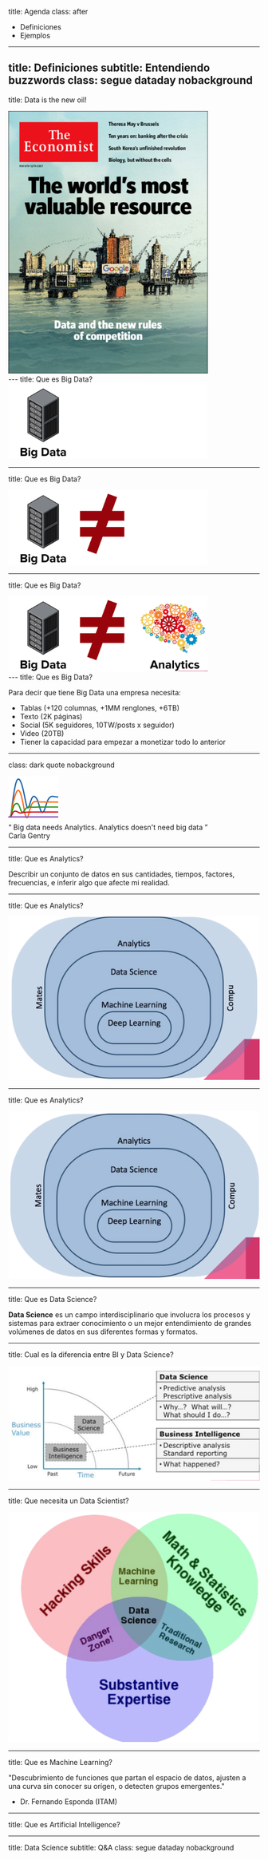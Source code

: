 title: Agenda
class: after

- Definiciones
- Ejemplos
---
title: Definiciones
subtitle: Entendiendo buzzwords
class: segue dataday nobackground
---
title: Data is the new oil!

<div class="container-fluid">
	<div class="col-md-4 col-md-offset-4">
		<img class="img-responsive" src="images/bigdata/new_oil.png" alt="NO" width="400">
	</div>
</div>
---
title: Que es Big Data?

<div class="container-fluid">
	<div class="col-md-4 col-md-offset-4">
		<img class="img-responsive" src="images/bigdata/bd1.png" alt="BD1" width="400">
	</div>
</div>

---
title: Que es Big Data?

<div class="container-fluid">
	<div class="col-md-4 col-md-offset-4">
		<img class="img-responsive" src="images/bigdata/bd2.png" alt="BD2" width="400">
	</div>
</div>

---
title: Que es Big Data?

<div class="container-fluid">
	<div class="col-md-4 col-md-offset-4">
		<img class="img-responsive" src="images/bigdata/bd3.png" alt="BD3" width="400">
	</div>
</div>
---
title: Que es Big Data?

Para decir que tiene Big Data una empresa necesita:

- Tablas (+120 columnas, +1MM renglones, +6TB)
- Texto (2K páginas)
- Social (5K seguidores, 10TW/posts x seguidor)
- Video (20TB)
- Tiener la capacidad para empezar a monetizar todo lo anterior

---
class: dark quote nobackground

<aside class="gdbar right bottom"><img src="images/logos/logo_square.png"></aside>
<article class="flexbox vleft auto-fadein">
<q>
Big data needs Analytics. Analytics doesn't need big data
</q>
<div class="author">
Carla Gentry
</div>
</article>

---
title: Que es Analytics?

Describir un conjunto de datos en sus cantidades, tiempos, factores, frecuencias, e inferir algo que afecte mi realidad.

---
title: Que es Analytics?

<div class="container-fluid">
	<div class="col-md-4 col-md-offset-4">
		<img class="img-responsive" src="images/bigdata/analytics1.png" alt="A 1">
	</div>
</div>

---

title: Que es Analytics?

<div class="container-fluid">
	<div class="col-md-4 col-md-offset-4">
		<img class="img-responsive" src="images/bigdata/analytics2.png" alt="A 2">
	</div>
</div>


---
title: Que es Data Science?

<b>Data Science</b> es un campo interdisciplinario que involucra los procesos y sistemas para extraer conocimiento o un mejor entendimiento de grandes volúmenes de datos en sus diferentes formas y formatos.

---
title: Cual es la diferencia entre BI y Data Science?

<div class="container-fluid">
	<div class="col-md-4 col-md-offset-4">
		<img class="img-responsive" src="images/bigdata/ds_vs_bi.png" alt="DS BI">
	</div>
</div>

---
title: Que necesita un Data Scientist?

<div class="container-fluid">
	<div class="col-md-4 col-md-offset-4">
		<img class="img-responsive" src="images/bigdata/venn.png" alt="Venn">
	</div>
</div>

---
title: Que es Machine Learning?

"Descubrimiento de funciones que partan el espacio de datos, ajusten a una curva sin conocer su orígen, o detecten grupos emergentes."

- Dr. Fernando Esponda (ITAM)

---
title: Que es Artificial Intelligence?

---
title: Data Science
subtitle: Q&A
class: segue dataday nobackground

